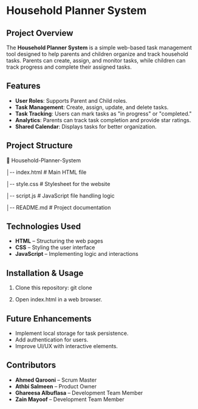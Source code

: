 
# Household Planner System

## Project Overview
The **Household Planner System** is a simple web-based task management tool designed to help parents and children organize and track household tasks. Parents can create, assign, and monitor tasks, while children can track progress and complete their assigned tasks.

## Features
- **User Roles**: Supports Parent and Child roles.
- **Task Management**: Create, assign, update, and delete tasks.
- **Task Tracking**: Users can mark tasks as "in progress" or "completed."
- **Analytics**: Parents can track task completion and provide star ratings.
- **Shared Calendar**: Displays tasks for better organization.

## Project Structure

📂 Household-Planner-System

│-- index.html    # Main HTML file

│-- style.css     # Stylesheet for the website

│-- script.js     # JavaScript file handling logic

│-- README.md     # Project documentation

## Technologies Used
- **HTML** – Structuring the web pages
- **CSS** – Styling the user interface
- **JavaScript** – Implementing logic and interactions

## Installation & Usage
1. Clone this repository:
   git clone <repository-url>

2. Open index.html in a web browser.

## Future Enhancements
- Implement local storage for task persistence.
- Add authentication for users.
- Improve UI/UX with interactive elements.

## Contributors
- **Ahmed Qarooni** – Scrum Master  
- **Athbi Salmeen** – Product Owner  
- **Ghareesa Albuflasa** – Development Team Member  
- **Zain Mayoof** – Development Team Member  
```
